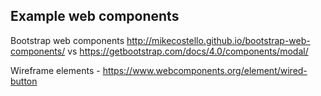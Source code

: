 ## Example web components

Bootstrap web components
http://mikecostello.github.io/bootstrap-web-components/
vs 
https://getbootstrap.com/docs/4.0/components/modal/

Wireframe elements -
https://www.webcomponents.org/element/wired-button

